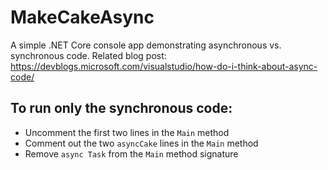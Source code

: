 # MakeCakeAsync
A simple .NET Core console app demonstrating asynchronous vs. synchronous code.  Related blog post: https://devblogs.microsoft.com/visualstudio/how-do-i-think-about-async-code/

## To run only the synchronous code:
- Uncomment the first two lines in the `Main` method
- Comment out the two `asyncCake` lines in the `Main` method
- Remove `async Task` from the `Main` method signature
